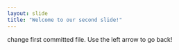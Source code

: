 ```yaml
---
layout: slide
title: "Welcome to our second slide!"
---
```

change first committed file.
Use the left arrow to go back!
